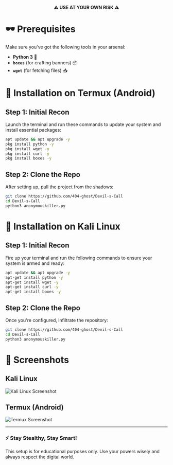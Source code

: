 <p align="center">
  <strong>⚠️ USE AT YOUR OWN RISK ⚠️</strong>
</p>

# 🕶️ Prerequisites
Make sure you've got the following tools in your arsenal:

- **Python 3** 🐍
- **`boxes`** (for crafting banners) 📦
- **`wget`** (for fetching files) 📥

# 📲 Installation on Termux (Android)

## Step 1: Initial Recon
Launch the terminal and run these commands to update your system and install essential packages:
```bash
apt update && apt upgrade -y
pkg install python -y
pkg install wget -y
pkg install curl -y
pkg install boxes -y
```

## Step 2: Clone the Repo
After setting up, pull the project from the shadows:
```bash
git clone https://github.com/404-ghost/Devil-s-Call
cd Devil-s-Call
python3 anonymouskiller.py
```

# 🐧 Installation on Kali Linux

## Step 1: Initial Recon
Fire up your terminal and run the following commands to ensure your system is armed and ready:
```bash
apt update && apt upgrade -y
apt-get install python -y
apt-get install wget -y
apt-get install curl -y
apt-get install boxes -y
```

## Step 2: Clone the Repo
Once you're configured, infiltrate the repository:
```bash
git clone https://github.com/404-ghost/Devil-s-Call
cd Devil-s-Call
python3 anonymouskiller.py
```

# 📸 Screenshots

## Kali Linux
![Kali Linux Screenshot](https://imgur.com/lKQPeVX.png)

## Termux (Android)
![Termux Screenshot](https://imgur.com/EsQU2On.png)

---

### ⚡️ Stay Stealthy, Stay Smart!
This setup is for educational purposes only. Use your powers wisely and always respect the digital world.
